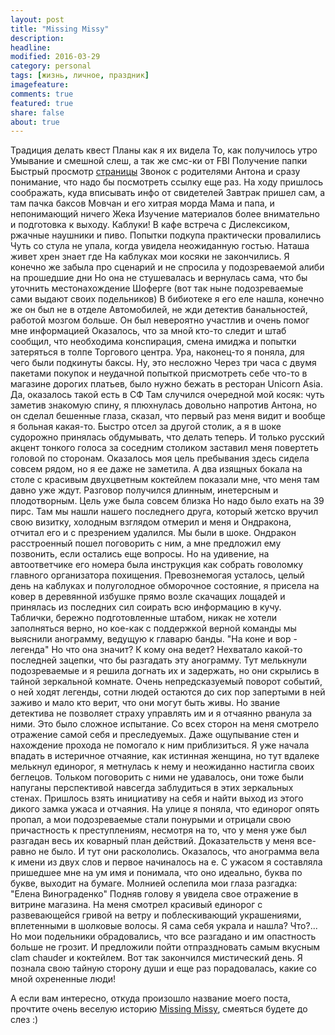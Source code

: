 ```yaml
---
layout: post
title: "Missing Missy"
description: 
headline: 
modified: 2016-03-29
category: personal
tags: [жизнь, личное, праздник]
imagefeature:
comments: true
featured: true
share: false
about: true
---
```


Традиция делать квест
Планы как я их видела
То, как получилось утро
Умывание и смешной слеш, а так же смс-ки от FBI
Получение папки
Быстрый просмотр [страницы](http://www.27bslash6.com/missy.html)
Звонок с родителями Антона и сразу понимание, что надо бы посмотреть ссылку еще раз. На ходу пришлось соображать, куда вписывать инфо от свидетелей
Завтрак пришел сам, а там пачка баксов
Мовчан и его хитрая морда
Мама и папа, и непонимающий ничего Жека
Изучение материалов более внимательно и подготовка к выходу. Каблуки!
В кафе встреча с Дислексиком, ржачные наушники и пиво. Попытки подкупа практически провалились
Чуть со стула не упала, когда увидела неожиданную гостью. Наташа живет хрен знает где 
На каблуках мои косяки не закончились. Я конечно же забыла про сценарий и не спросила у подозреваемой алиби на прошедшие дни
Но она не стушевалась и вернулась сама, что бы уточнить местонахождение Шоферге (вот так ныне подозреваемые сами выдают своих подельников)
В бибиотеке я его еле нашла, конечно же он был не в отделе Автомобилей, не жди детектив банальностей, работой мозгом больше. Он был невероятно участлив и очень помог мне информацией
Оказалось, что за мной кто-то следит и штаб сообщил, что необходима конспирация, смена имиджа и попытки затеряться в толпе Торгового центра. Ура, наконец-то я поняла, для чего были подкинуты баксы. Ну, это несложно
Через три часа с двумя пакетами покупок и неудачной попыткой присмотреть себе что-то в магазине дорогих платьев, было нужно бежать в ресторан Unicorn Asia. Да, оказалось такой есть в СФ
Там случился очередной мой косяк: чуть заметив знакомую спину, я плюхнулась довольно напротив Антона, но он сделал бешенные глаза, сказал, что первый раз меня видит и вообще я больная какая-то. Быстро отсел за другой столик, а я в шоке судорожно принялась обдумывать, что делать теперь.
И только русский акцент тонкого голоса за соседним столиком заставил меня повертеть головой по сторонам. Оказалось моя цель пребывания здесь сидела совсем рядом, но я ее даже не заметила. А два изящных бокала на столе с красивым двухцветным коктейлем показали мне, что меня там давно уже ждут. Разговор получился длинным, инетерсным и плодотворным. Цель уже была совсем близка
Но надо было ехать на 39 пирс. Там мы нашли нашего последнего друга, который жетско вручил свою визитку, холодным взглядом отмерил и меня и Ондракона, отчитал его и с презрением удалился. Мы были в шоке. Ондракон расстроенный пошел поговорить с ним, а мне предложил ему позвонить, если остались еще вопросы.
Но на удивение, на автоответчике его номера была инструкция как собрать говоломку главного организатора похищения. Превознемогая усталось, целый день на каблуках и полуголодное обморочное состояние, я присела на ковер в деревянной избушке прямо возле скачащих лощадей и принялась из последних сил соирать всю информацию в кучу. Таблички, бережно подготовленные штабом, никак не хотели заполняться верно, но кое-как с поддержкой верной команды мы выяснили анограмму, ведущую к главарю банды. 
    "На коне и вор - легенда"
Но что она значит? К кому она ведет?
Нехватало какой-то последней зацепки, что бы разгадать эту анограмму. Тут мелькнули подозреваемые и я решила догнать их и задержать, но они скрылись в тайной зеркальной комнате. Очень непредсказуемый поворот событий, о ней ходят легенды, сотни людей остаются до сих пор запертыми в ней заживо и мало кто верит, что они могут быть живы. Но звание детектива не позволяет страху управлять им и я отчаянно рванула за ними. Это было сложное испытание. Со всех сторон на меня смотрело отражение самой себя и преследуемых. Даже ощупывание стен и нахождение прохода не помогало к ним приблизиться. Я уже начала впадать в истеричное отчаяние, как истинная женщина, но тут вдалеке мелькнул единорог, я метнулась к нему и неожиданно настигла своих беглецов. Тольком поговорить с ними не удавалось, они тоже были напуганы перспективой навсегда заблудиться в этих зеркальных стенах. Пришлось взять инициативу на себя и найти выход из этого дикого замка ужаса и отчаяния.
На улице я поняла, что единорог опять пропал, а мои подозреваемые стали понурыми и отрицали свою причастность к преступлениям, несмотря на то, что у меня уже был разгадан весь их коварный план действий. Доказательств у меня все-равно не было. И тут они раскололись. Оказалось, что анограмма вела к имени из двух слов и первое начиналось на е. С ужасом я составляла пришедшее мне на ум имя и понимала, что оно идеально, буква по букве, выходит на бумаге. Молнией ослепила мои глаза разгадка:
    "Елена Винограденко"
Подняв голову я увидела свое отражение в витрине магазина. На меня смотрел красивый единорог с развевающейся гривой на ветру и поблескивающий украшениями, вплетенными в шолковые волосы. 
Я сама себя украла и нашла? Что?...
Но мои подельники обрадовались, что все разгадано и им опастность больше не грозит. И предложили пойти отпраздновать самым вкусным clam chauder и коктейлем.
Вот так закончился мистический день. Я познала свою тайную сторону души и еще раз порадовалась, какие со мной охрененные люди!


А если вам интересно, откуда произошло название моего поста, прочтите очень веселую историю [Missing Missy](http://www.27bslash6.com/missy.html), смеяться будете до слез :)
